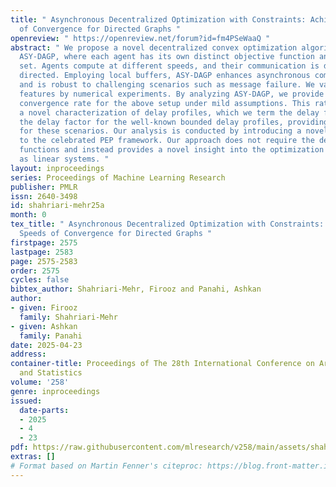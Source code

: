 ```yaml
---
title: " Asynchronous Decentralized Optimization with Constraints: Achievable Speeds
  of Convergence for Directed Graphs "
openreview: " https://openreview.net/forum?id=fm4PSeWaaQ "
abstract: " We propose a novel decentralized convex optimization algorithm called
  ASY-DAGP, where each agent has its own distinct objective function and constraint
  set. Agents compute at different speeds, and their communication is delayed and
  directed. Employing local buffers, ASY-DAGP enhances asynchronous communication
  and is robust to challenging scenarios such as message failure. We validate these
  features by numerical experiments. By analyzing ASY-DAGP, we provide the first sublinear
  convergence rate for the above setup under mild assumptions. This rate depends on
  a novel characterization of delay profiles, which we term the delay factor. We calculate
  the delay factor for the well-known bounded delay profiles, providing new insights
  for these scenarios. Our analysis is conducted by introducing a novel approach tied
  to the celebrated PEP framework. Our approach does not require the design of Lyapunov
  functions and instead provides a novel insight into the optimization algorithms
  as linear systems. "
layout: inproceedings
series: Proceedings of Machine Learning Research
publisher: PMLR
issn: 2640-3498
id: shahriari-mehr25a
month: 0
tex_title: " Asynchronous Decentralized Optimization with Constraints: Achievable
  Speeds of Convergence for Directed Graphs "
firstpage: 2575
lastpage: 2583
page: 2575-2583
order: 2575
cycles: false
bibtex_author: Shahriari-Mehr, Firooz and Panahi, Ashkan
author:
- given: Firooz
  family: Shahriari-Mehr
- given: Ashkan
  family: Panahi
date: 2025-04-23
address:
container-title: Proceedings of The 28th International Conference on Artificial Intelligence
  and Statistics
volume: '258'
genre: inproceedings
issued:
  date-parts:
  - 2025
  - 4
  - 23
pdf: https://raw.githubusercontent.com/mlresearch/v258/main/assets/shahriari-mehr25a/shahriari-mehr25a.pdf
extras: []
# Format based on Martin Fenner's citeproc: https://blog.front-matter.io/posts/citeproc-yaml-for-bibliographies/
---
```

